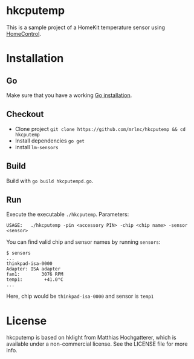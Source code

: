 # hkcputemp

This is a sample project of a HomeKit temperature sensor using [HomeControl](https://github.com/brutella/hc).

# Installation

## Go

Make sure that you have a working [Go installation](http://golang.org/doc/install).

## Checkout

- Clone project `git clone https://github.com/mrlnc/hkcputemp && cd hkcputemp`
- Install dependencies `go get`
- install `lm-sensors`

## Build

Build with `go build hkcputempd.go`.

## Run

Execute the executable `./hkcputemp`. Parameters:
```
USAGE:   ./hkcputemp -pin <accessory PIN> -chip <chip name> -sensor <sensor>
```

You can find valid chip and sensor names by running `sensors`:
```
$ sensors
...
thinkpad-isa-0000
Adapter: ISA adapter
fan1:        3076 RPM
temp1:        +41.0°C  
...
```
Here, chip would be `thinkpad-isa-0000` and sensor is `temp1`

# License

hkcputemp is based on hklight from Matthias Hochgatterer, which is available under a non-commercial license. See the LICENSE file for more info.